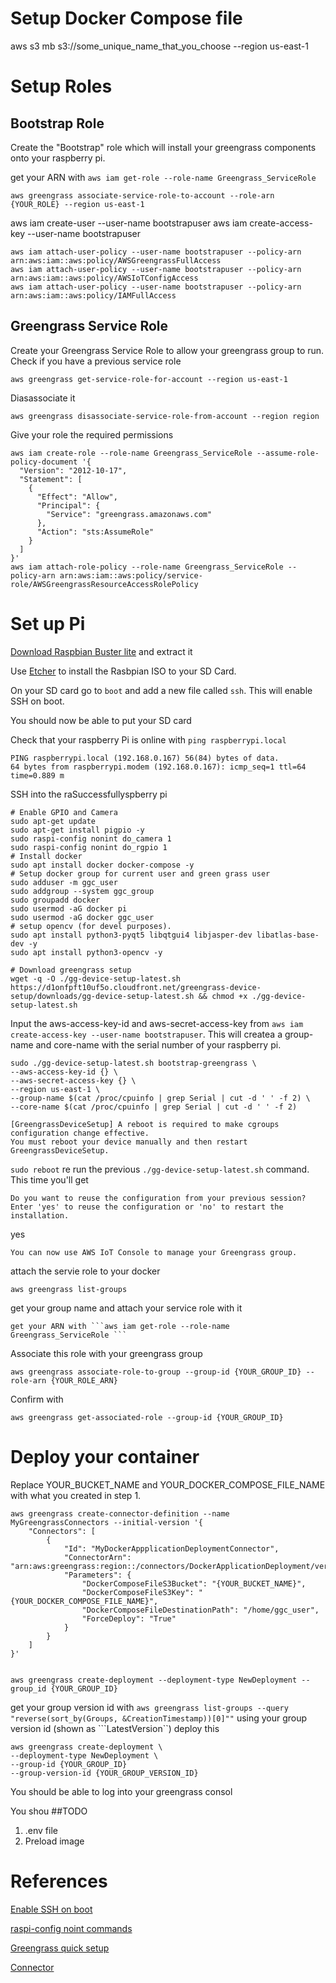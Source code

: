 # Setup Docker Compose file
aws s3 mb s3://some_unique_name_that_you_choose --region us-east-1

# Setup Roles
## Bootstrap Role
Create the "Bootstrap" role which will install your greengrass components onto your raspberry pi.


get your ARN with ```aws iam get-role --role-name Greengrass_ServiceRole ```
```
aws greengrass associate-service-role-to-account --role-arn {YOUR_ROLE} --region us-east-1
```
aws iam create-user --user-name bootstrapuser
aws iam create-access-key --user-name bootstrapuser

```
aws iam attach-user-policy --user-name bootstrapuser --policy-arn arn:aws:iam::aws:policy/AWSGreengrassFullAccess
aws iam attach-user-policy --user-name bootstrapuser --policy-arn arn:aws:iam::aws:policy/AWSIoTConfigAccess
aws iam attach-user-policy --user-name bootstrapuser --policy-arn arn:aws:iam::aws:policy/IAMFullAccess
```

## Greengrass Service Role
Create your Greengrass Service Role to allow your greengrass group to run.
Check if you have a previous service role
```
aws greengrass get-service-role-for-account --region us-east-1
```
Diasassociate it
```
aws greengrass disassociate-service-role-from-account --region region
```
Give your role the required permissions
```
aws iam create-role --role-name Greengrass_ServiceRole --assume-role-policy-document '{
  "Version": "2012-10-17",
  "Statement": [
    {
      "Effect": "Allow",
      "Principal": {
        "Service": "greengrass.amazonaws.com"
      },
      "Action": "sts:AssumeRole"
    }
  ]
}'
aws iam attach-role-policy --role-name Greengrass_ServiceRole --policy-arn arn:aws:iam::aws:policy/service-role/AWSGreengrassResourceAccessRolePolicy
```




# Set up Pi
[Download Raspbian Buster lite](https://downloads.raspberrypi.org/raspbian_lite_latest) and extract it

Use [Etcher](https://www.balena.io/etcher/) to install the Rasbpian ISO to your SD Card.

On your SD card go to ```boot``` and add a new file called ```ssh```. This will enable SSH on boot.


You should now be able to put your SD card 

Check that your raspberry Pi is online with ```ping raspberrypi.local```
```
PING raspberrypi.local (192.168.0.167) 56(84) bytes of data.
64 bytes from raspberrypi.modem (192.168.0.167): icmp_seq=1 ttl=64 time=0.889 m
```

SSH into the raSuccessfullyspberry pi

```
# Enable GPIO and Camera
sudo apt-get update
sudo apt-get install pigpio -y
sudo raspi-config nonint do_camera 1
sudo raspi-config nonint do_rgpio 1
# Install docker
sudo apt install docker docker-compose -y
# Setup docker group for current user and green grass user
sudo adduser -m ggc_user
sudo addgroup --system ggc_group
sudo groupadd docker
sudo usermod -aG docker pi
sudo usermod -aG docker ggc_user
# setup opencv (for devel purposes).
sudo apt install python3-pyqt5 libqtgui4 libjasper-dev libatlas-base-dev -y
sudo apt install python3-opencv -y

# Download greengrass setup
wget -q -O ./gg-device-setup-latest.sh https://d1onfpft10uf5o.cloudfront.net/greengrass-device-setup/downloads/gg-device-setup-latest.sh && chmod +x ./gg-device-setup-latest.sh
```

Input the aws-access-key-id and aws-secret-access-key from ```aws iam create-access-key --user-name bootstrapuser```. This will createa a group-name and core-name with the serial number of your raspberry pi.
```
sudo ./gg-device-setup-latest.sh bootstrap-greengrass \
--aws-access-key-id {} \
--aws-secret-access-key {} \
--region us-east-1 \
--group-name $(cat /proc/cpuinfo | grep Serial | cut -d ' ' -f 2) \
--core-name $(cat /proc/cpuinfo | grep Serial | cut -d ' ' -f 2)

```

```
[GreengrassDeviceSetup] A reboot is required to make cgroups configuration change effective.
You must reboot your device manually and then restart GreengrassDeviceSetup.
```

```sudo reboot```
re run the previous ```./gg-device-setup-latest.sh``` command. This time you'll get
```
Do you want to reuse the configuration from your previous session? Enter 'yes' to reuse the configuration or 'no' to restart the installation.
```
yes

```
You can now use AWS IoT Console to manage your Greengrass group.

```

attach the servie role to your docker

```
aws greengrass list-groups
```
get your group name and attach your service role with it
```
get your ARN with ```aws iam get-role --role-name Greengrass_ServiceRole ```
```
Associate this role with your greengrass group
```
aws greengrass associate-role-to-group --group-id {YOUR_GROUP_ID} --role-arn {YOUR_ROLE_ARN}
```
Confirm with
```
aws greengrass get-associated-role --group-id {YOUR_GROUP_ID}
```

# Deploy your container
Replace YOUR_BUCKET_NAME and YOUR_DOCKER_COMPOSE_FILE_NAME with what you created in step 1.
```
aws greengrass create-connector-definition --name MyGreengrassConnectors --initial-version '{
    "Connectors": [
        {
            "Id": "MyDockerAppplicationDeploymentConnector",
            "ConnectorArn": "arn:aws:greengrass:region::/connectors/DockerApplicationDeployment/versions/2",
            "Parameters": {
                "DockerComposeFileS3Bucket": "{YOUR_BUCKET_NAME}",
                "DockerComposeFileS3Key": "{YOUR_DOCKER_COMPOSE_FILE_NAME}",
                "DockerComposeFileDestinationPath": "/home/ggc_user",
                "ForceDeploy": "True"
            }
        }
    ]
}'


aws greengrass create-deployment --deployment-type NewDeployment --group_id {YOUR_GROUP_ID}
```
get your group version id with ```aws greengrass list-groups --query "reverse(sort_by(Groups, &CreationTimestamp))[0]""```
using your group version id (shown as ```LatestVersion``) deploy this
```
aws greengrass create-deployment \
--deployment-type NewDeployment \
--group-id {YOUR_GROUP_ID}
--group-version-id {YOUR_GROUP_VERSION_ID}
```
You should be able to log into your greengrass consol



You shou
##TODO
1. .env file
2. Preload image


# References
[Enable SSH on boot](https://www.raspberrypi.org/forums/viewtopic.php?t=129727)

[raspi-config noint commands](https://github.com/l10n-tw/rc_gui/blob/master/src/rc_gui.c#L50-L100)

[Greengrass quick setup](https://docs.aws.amazon.com/greengrass/latest/developerguide/quick-start.html)

[Connector](https://docs.aws.amazon.com/greengrass/latest/developerguide/docker-app-connector.html)

